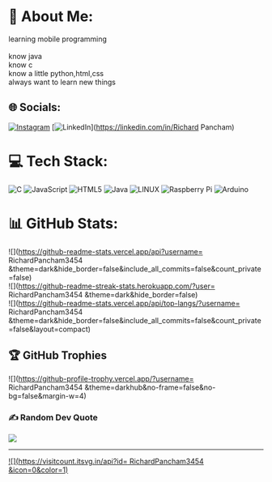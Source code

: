 # 💫 About Me:
learning mobile programming<br><br>know java<br>know c<br>know a little python,html,css<br>always want to learn new things


## 🌐 Socials:
[![Instagram](https://img.shields.io/badge/Instagram-%23E4405F.svg?logo=Instagram&logoColor=white)](https://instagram.com/richard.pancham) [![LinkedIn](https://img.shields.io/badge/LinkedIn-%230077B5.svg?logo=linkedin&logoColor=white)](https://linkedin.com/in/Richard Pancham) 

# 💻 Tech Stack:
![C](https://img.shields.io/badge/c-%2300599C.svg?style=for-the-badge&logo=c&logoColor=white) ![JavaScript](https://img.shields.io/badge/javascript-%23323330.svg?style=for-the-badge&logo=javascript&logoColor=%23F7DF1E) ![HTML5](https://img.shields.io/badge/html5-%23E34F26.svg?style=for-the-badge&logo=html5&logoColor=white) ![Java](https://img.shields.io/badge/java-%23ED8B00.svg?style=for-the-badge&logo=java&logoColor=white) ![LINUX](https://img.shields.io/badge/Linux-FCC624?style=for-the-badge&logo=linux&logoColor=black) ![Raspberry Pi](https://img.shields.io/badge/-RaspberryPi-C51A4A?style=for-the-badge&logo=Raspberry-Pi) ![Arduino](https://img.shields.io/badge/-Arduino-00979D?style=for-the-badge&logo=Arduino&logoColor=white)
# 📊 GitHub Stats:
![](https://github-readme-stats.vercel.app/api?username= RichardPancham3454 &theme=dark&hide_border=false&include_all_commits=false&count_private=false)<br/>
![](https://github-readme-streak-stats.herokuapp.com/?user= RichardPancham3454 &theme=dark&hide_border=false)<br/>
![](https://github-readme-stats.vercel.app/api/top-langs/?username= RichardPancham3454 &theme=dark&hide_border=false&include_all_commits=false&count_private=false&layout=compact)

## 🏆 GitHub Trophies
![](https://github-profile-trophy.vercel.app/?username= RichardPancham3454 &theme=darkhub&no-frame=false&no-bg=false&margin-w=4)

### ✍️ Random Dev Quote
![](https://quotes-github-readme.vercel.app/api?type=vetical&theme=dark)

---
[![](https://visitcount.itsvg.in/api?id= RichardPancham3454 &icon=0&color=1)](https://visitcount.itsvg.in)

<!-- Proudly created with GPRM ( https://gprm.itsvg.in ) -->
